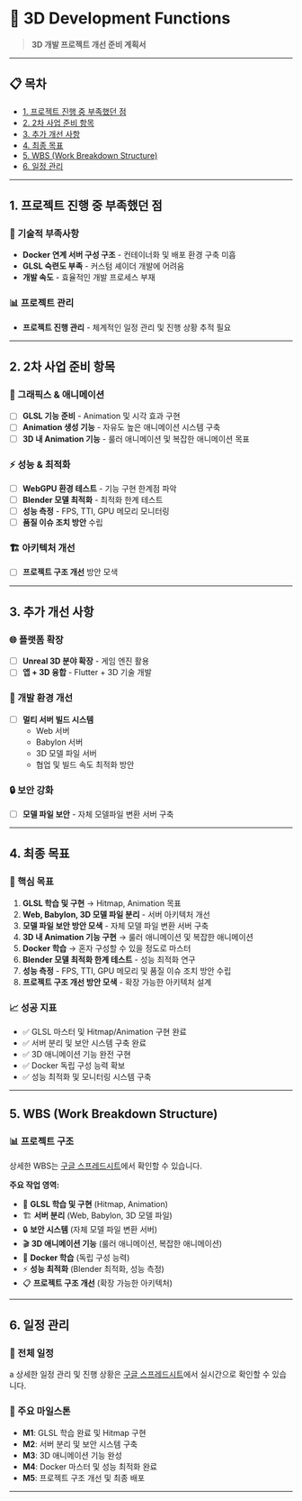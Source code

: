 
# 🚀 3D Development Functions

> **3D 개발 프로젝트 개선 준비 계획서**

---

## 📋 목차
- [1. 프로젝트 진행 중 부족했던 점](#1-프로젝트-진행-중-부족했던-점)
- [2. 2차 사업 준비 항목](#2-2차-사업-준비-항목)
- [3. 추가 개선 사항](#3-추가-개선-사항)
- [4. 최종 목표](#4-최종-목표)
- [5. WBS (Work Breakdown Structure)](#5-wbs-work-breakdown-structure)
- [6. 일정 관리](#6-일정-관리)

---

## 1. 프로젝트 진행 중 부족했던 점

### 🔧 기술적 부족사항
- **Docker 연계 서버 구성 구조** - 컨테이너화 및 배포 환경 구축 미흡
- **GLSL 숙련도 부족** - 커스텀 셰이더 개발에 어려움
- **개발 속도** - 효율적인 개발 프로세스 부재

### 📊 프로젝트 관리
- **프로젝트 진행 관리** - 체계적인 일정 관리 및 진행 상황 추적 필요

---

## 2. 2차 사업 준비 항목

### 🎨 그래픽스 & 애니메이션
- [ ] **GLSL 기능 준비** - Animation 및 시각 효과 구현
- [ ] **Animation 생성 기능** - 자유도 높은 애니메이션 시스템 구축
- [ ] **3D 내 Animation 기능** - 룰러 애니메이션 및 복잡한 애니메이션 목표

### ⚡ 성능 & 최적화
- [ ] **WebGPU 환경 테스트** - 기능 구현 한계점 파악
- [ ] **Blender 모델 최적화** - 최적화 한계 테스트
- [ ] **성능 측정** - FPS, TTI, GPU 메모리 모니터링
- [ ] **품질 이슈 조치 방안** 수립

### 🏗️ 아키텍처 개선
- [ ] **프로젝트 구조 개선** 방안 모색

---

## 3. 추가 개선 사항

### 🌐 플랫폼 확장
- [ ] **Unreal 3D 분야 확장** - 게임 엔진 활용
- [ ] **앱 + 3D 융합** - Flutter + 3D 기술 개발

### 🔄 개발 환경 개선
- [ ] **멀티 서버 빌드 시스템**
  - Web 서버
  - Babylon 서버  
  - 3D 모델 파일 서버
  - 협업 및 빌드 속도 최적화 방안

### 🔒 보안 강화
- [ ] **모델 파일 보안** - 자체 모델파일 변환 서버 구축

---

## 4. 최종 목표

### 🎯 핵심 목표
1. **GLSL 학습 및 구현** → Hitmap, Animation 목표
2. **Web, Babylon, 3D 모델 파일 분리** - 서버 아키텍처 개선
3. **모델 파일 보안 방안 모색** - 자체 모델 파일 변환 서버 구축
4. **3D 내 Animation 기능 구현** → 룰러 애니메이션 및 복잡한 애니메이션
5. **Docker 학습** → 혼자 구성할 수 있을 정도로 마스터
6. **Blender 모델 최적화 한계 테스트** - 성능 최적화 연구
7. **성능 측정** - FPS, TTI, GPU 메모리 및 품질 이슈 조치 방안 수립
8. **프로젝트 구조 개선 방안 모색** - 확장 가능한 아키텍처 설계

### 📈 성공 지표
- ✅ GLSL 마스터 및 Hitmap/Animation 구현 완료
- ✅ 서버 분리 및 보안 시스템 구축 완료
- ✅ 3D 애니메이션 기능 완전 구현
- ✅ Docker 독립 구성 능력 확보
- ✅ 성능 최적화 및 모니터링 시스템 구축

---

## 5. WBS (Work Breakdown Structure)

### 📊 프로젝트 구조

상세한 WBS는 [구글 스프레드시트](https://docs.google.com/spreadsheets/d/1eLtzGRuTAIAqnxT3KhluduPV6rq9eLs6sK4QGcs8pz0/edit?usp=sharing)에서 확인할 수 있습니다.

**주요 작업 영역:**
- 🎨 **GLSL 학습 및 구현** (Hitmap, Animation)
- 🏗️ **서버 분리** (Web, Babylon, 3D 모델 파일)
- 🔒 **보안 시스템** (자체 모델 파일 변환 서버)
- 🎬 **3D 애니메이션 기능** (룰러 애니메이션, 복잡한 애니메이션)
- 🐳 **Docker 학습** (독립 구성 능력)
- ⚡ **성능 최적화** (Blender 최적화, 성능 측정)
- 📋 **프로젝트 구조 개선** (확장 가능한 아키텍처)

---

## 6. 일정 관리

### 📅 전체 일정
a
상세한 일정 관리 및 진행 상황은 [구글 스프레드시트](https://docs.google.com/spreadsheets/d/1eLtzGRuTAIAqnxT3KhluduPV6rq9eLs6sK4QGcs8pz0/edit?usp=sharing)에서 실시간으로 확인할 수 있습니다.

### 🎯 주요 마일스톤
- **M1**: GLSL 학습 완료 및 Hitmap 구현
- **M2**: 서버 분리 및 보안 시스템 구축
- **M3**: 3D 애니메이션 기능 완성
- **M4**: Docker 마스터 및 성능 최적화 완료
- **M5**: 프로젝트 구조 개선 및 최종 배포

---
